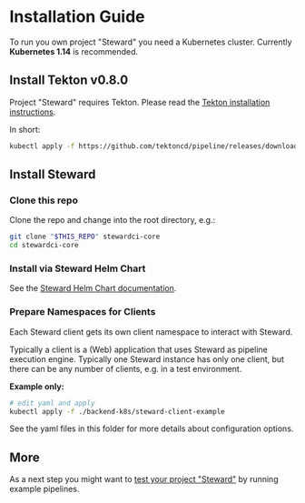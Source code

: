 # Installation Guide

To run you own project "Steward" you need a Kubernetes cluster.
Currently **Kubernetes 1.14** is recommended.

## Install Tekton v0.8.0

Project "Steward" requires Tekton. Please read the [Tekton installation instructions][tekton-install].

In short:

```bash
kubectl apply -f https://github.com/tektoncd/pipeline/releases/download/v0.8.0/release.yaml
```

## Install Steward

### Clone this repo

Clone the repo and change into the root directory, e.g.:

```bash
git clone "$THIS_REPO" stewardci-core
cd stewardci-core
```

### Install via Steward Helm Chart

See the [Steward Helm Chart documentation](../../charts/steward/README.md).

### Prepare Namespaces for Clients

Each Steward client gets its own client namespace to interact with Steward.

Typically a client is a (Web) application that uses Steward as pipeline execution engine.
Typically one Steward instance has only one client, but there can be any number of clients, e.g. in a test environment.

**Example only:**

```bash
# edit yaml and apply
kubectl apply -f ./backend-k8s/steward-client-example
```

See the yaml files in this folder for more details about configuration options.

## More

As a next step you might want to [test your project "Steward"](../examples/README.md) by running example pipelines.



[tekton-install]: https://github.com/tektoncd/pipeline/blob/master/docs/install.md
